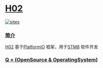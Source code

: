 ﻿# [H02](https://github.com/OS-Q/H02)

[![sites](http://182.61.61.133/link/resources/OSQ.png)](http://www.OS-Q.com)

### [简介](https://github.com/OS-Q/H02/wiki)

[H02](https://github.com/OS-Q/H02) 基于[PlatformIO](https://github.com/platformio/platformio-core) 框架，用于[STM8](https://www.st.com/zh/microcontrollers-microprocessors/stm8-8-bit-mcus.html) 软件开发

### [Q = (OpenSource & OperatingSystem) ](http://www.OS-Q.com)
